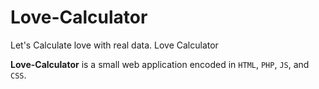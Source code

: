 # Love-Calculator
<p>Let's Calculate love with real data. Love Calculator</p>
<strong>Love-Calculator</strong> is a small web application encoded in <code>HTML</code>, <code>PHP</code>, <code>JS</code>, and <code>CSS</code>.
</br></br>

